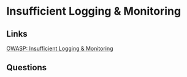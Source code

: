 # Insufficient Logging & Monitoring

## Links
[OWASP: Insufficient Logging & Monitoring](https://owasp.org/www-project-top-ten/2017/A10_2017-Insufficient_Logging%2526Monitoring)

## Questions
